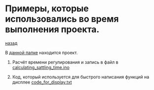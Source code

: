 # Примеры, которые использовались во время выполнения проекта.
[назад](../README.md)

В [данной папке]() находится проект.

1. Расчёт времени регулирования и запись в файл в [calculating_sattling_time.ino](calculating_sattling_time.ino)

2. Код, который используется для быстрого  написания функций на дисплее [code_for_display.txt](code_for_display.txt)